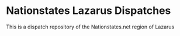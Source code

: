 # Nationstates Lazarus Dispatches
This is a dispatch repository of the Nationstates.net region of Lazarus
